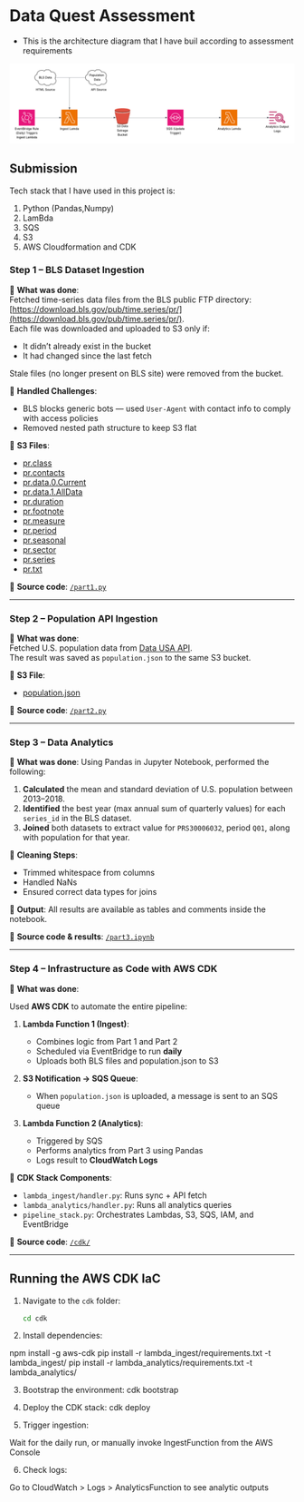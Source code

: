 # Data Quest Assessment 

- This is the architecture diagram that I have buil according to assessment requirements

![Data Quest Diagram](Architecture.png)

## Submission

Tech stack that I have used in this project is:
1. Python (Pandas,Numpy)
2. LamBda
3. SQS
4. S3
5. AWS Cloudformation and CDK

### Step 1 – BLS Dataset Ingestion

🔹 **What was done**:  
Fetched time-series data files from the BLS public FTP directory: [https://download.bls.gov/pub/time.series/pr/](https://download.bls.gov/pub/time.series/pr/).  
Each file was downloaded and uploaded to S3 only if:
- It didn’t already exist in the bucket
- It had changed since the last fetch

Stale files (no longer present on BLS site) were removed from the bucket.

🔹 **Handled Challenges**:
- BLS blocks generic bots — used `User-Agent` with contact info to comply with access policies
- Removed nested path structure to keep S3 flat

🔹 **S3 Files**:
- [pr.class](https://rearc-asessment.s3.amazonaws.com/pr.class)
- [pr.contacts](https://rearc-asessment.s3.amazonaws.com/pr.contacts)
- [pr.data.0.Current](https://rearc-asessment.s3.amazonaws.com/pr.data.0.Current)
- [pr.data.1.AllData](https://rearc-asessment.s3.amazonaws.com/pr.data.1.AllData)
- [pr.duration](https://rearc-asessment.s3.amazonaws.com/pr.duration)
- [pr.footnote](https://rearc-asessment.s3.amazonaws.com/pr.footnote)
- [pr.measure](https://rearc-asessment.s3.amazonaws.com/pr.measure)
- [pr.period](https://rearc-asessment.s3.amazonaws.com/pr.period)
- [pr.seasonal](https://rearc-asessment.s3.amazonaws.com/pr.seasonal)
- [pr.sector](https://rearc-asessment.s3.amazonaws.com/pr.sector)
- [pr.series](https://rearc-asessment.s3.amazonaws.com/pr.series)
- [pr.txt](https://rearc-asessment.s3.amazonaws.com/pr.txt)

🔹 **Source code**: [`/part1.py`](./part1.py)

---

### Step 2 – Population API Ingestion

🔹 **What was done**:  
Fetched U.S. population data from [Data USA API](https://honolulu-api.datausa.io/tesseract/data.jsonrecords?cube=acs_yg_total_population_1&drilldowns=Year%2CNation&locale=en&measures=Population).  
The result was saved as `population.json` to the same S3 bucket.

🔹 **S3 File**:
- [population.json](https://rearc-asessment.s3.amazonaws.com/population.json)

🔹 **Source code**: [`/part2.py`](./part2.py)

---

### Step 3 – Data Analytics

🔹 **What was done**:
Using Pandas in Jupyter Notebook, performed the following:

1. **Calculated** the mean and standard deviation of U.S. population between 2013–2018.
2. **Identified** the best year (max annual sum of quarterly values) for each `series_id` in the BLS dataset.
3. **Joined** both datasets to extract value for `PRS30006032`, period `Q01`, along with population for that year.

🔹 **Cleaning Steps**:
- Trimmed whitespace from columns
- Handled NaNs
- Ensured correct data types for joins

🔹 **Output**:
All results are available as tables and comments inside the notebook.

🔹 **Source code & results**: [`/part3.ipynb`](./part3.ipynb)

---

### Step 4 – Infrastructure as Code with AWS CDK

🔹 **What was done**:

Used **AWS CDK** to automate the entire pipeline:

1. **Lambda Function 1 (Ingest)**:
   - Combines logic from Part 1 and Part 2
   - Scheduled via EventBridge to run **daily**
   - Uploads both BLS files and population.json to S3

2. **S3 Notification → SQS Queue**:
   - When `population.json` is uploaded, a message is sent to an SQS queue

3. **Lambda Function 2 (Analytics)**:
   - Triggered by SQS
   - Performs analytics from Part 3 using Pandas
   - Logs result to **CloudWatch Logs**

🔹 **CDK Stack Components**:
- `lambda_ingest/handler.py`: Runs sync + API fetch
- `lambda_analytics/handler.py`: Runs all analytics queries
- `pipeline_stack.py`: Orchestrates Lambdas, S3, SQS, IAM, and EventBridge

🔹 **Source code**: [`/cdk/`](./cdk/)

---

## Running the AWS CDK IaC

1. Navigate to the `cdk` folder:
   ```bash
   cd cdk

2. Install dependencies:

npm install -g aws-cdk
pip install -r lambda_ingest/requirements.txt -t lambda_ingest/
pip install -r lambda_analytics/requirements.txt -t lambda_analytics/

3. Bootstrap the environment:
cdk bootstrap

4. Deploy the CDK stack:
cdk deploy

5. Trigger ingestion:

Wait for the daily run, or manually invoke IngestFunction from the AWS Console

6. Check logs:

Go to CloudWatch > Logs > AnalyticsFunction to see analytic outputs

